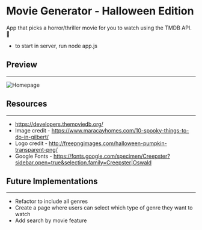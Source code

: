 # Movie Generator - Halloween Edition
App that picks a horror/thriller movie for you to watch using the TMDB API. 🎃

* to start in server, run node app.js

## Preview
---
![Homepage](https://i.imgur.com/Ne8QYox.jpg)

## Resources
---
* https://developers.themoviedb.org/
* Image credit - https://www.maracayhomes.com/10-spooky-things-to-do-in-gilbert/
* Logo credit - http://freepngimages.com/halloween-pumpkin-transparent-png/
* Google Fonts - https://fonts.google.com/specimen/Creepster?sidebar.open=true&selection.family=Creepster|Oswald

## Future Implementations
---
* Refactor to include all genres
* Create a page where users can select which type of genre they want to watch
* Add search by movie feature